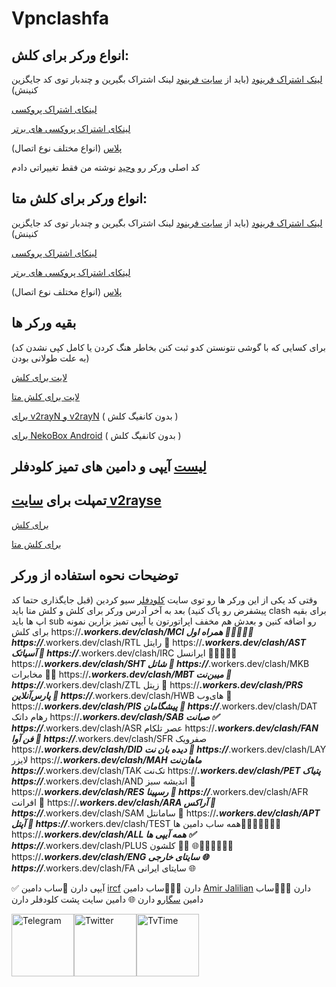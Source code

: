 # Vpnclashfa
## انواع ورکر برای کلش:
[لینک اشتراک فرینود](https://github.com/coldwater-10/clash_rules/blob/main/freenode-sub-worker.js)
(باید از [سایت فرینود](https://getafreenode.com/?inviter=82060F61-1C03-418D-99D4-D555CECB2FF4) لینک اشتراک بگیرین و چندبار توی کد جایگزین کنینش)

[لینکای اشتراک پروکسی](https://github.com/coldwater-10/clash_rules/blob/main/clash-sub-worker.js)


[لینکای اشتراک پروکسی های برتر](https://github.com/coldwater-10/clash_rules/blob/main/fast-sub-worker-clash.js)


[پلاس](https://raw.githubusercontent.com/coldwater-10/clash_rules/main/clash-plus-sub-worker.js) (انواع مختلف نوع اتصال)

کد اصلی ورکر رو [وحید](https://github.com/vfarid) نوشته من فقط تغییراتی دادم

## انواع ورکر برای کلش متا:
[لینک اشتراک فرینود](https://github.com/coldwater-10/clash_rules/blob/main/freenodemeta-sub-worker.js)
(باید از [سایت فرینود](https://getafreenode.com/?inviter=82060F61-1C03-418D-99D4-D555CECB2FF4) لینک اشتراک بگیرین و چندبار توی کد جایگزین کنینش)


[لینکای اشتراک پروکسی](https://github.com/coldwater-10/clash_rules/blob/main/clashmeta-sub-worker.js)


[لینکای اشتراک پروکسی های برتر](https://github.com/coldwater-10/clash_rules/blob/main/fast-sub-worker-clash%20Meta.js)


[پلاس](https://raw.githubusercontent.com/coldwater-10/clash_rules/main/clashMeta-plus-sub-worker.js) (انواع مختلف نوع اتصال)

##  بقیه ورکر ها
 (برای کسایی که با گوشی نتونستن کدو ثبت کنن بخاطر هنگ کردن یا کامل کپی نشدن کد به علت طولانی بودن)

[لایت برای کلش](https://raw.githubusercontent.com/coldwater-10/clash_rules/main/clash-Lite-sub-worker.js)

[لایت برای کلش متا](https://raw.githubusercontent.com/coldwater-10/clash_rules/main/clashMeta-Lite-sub-worker.js)

[برای v2rayN و v2rayN](https://raw.githubusercontent.com/coldwater-10/clash_rules/main/no-clash-sub-worker.js) ( بدون کانفیگ کلش )

[برای NekoBox Android](https://github.com/coldwater-10/clash_rules/blob/main/nekobox-sub-worker.js) ( بدون کانفیگ کلش )


## [لیست](https://github.com/coldwater-10/clash_rules/blob/main/List%20of%20clean%20IPs.txt) آیپی و دامین های تمیز کلودفلر


## تمپلت برای [سایت v2rayse](https://v2rayse.com/en)
[برای کلش](https://github.com/coldwater-10/clash_rules/blob/main/clashtemplate%40vpnclashfa.txt)


[برای کلش متا](https://github.com/coldwater-10/clash_rules/blob/main/clashmetatemplate%40vpnclashfa.txt)

## توضیحات نحوه استفاده از ورکر
وقتی کد یکی از این ورکر ها رو توی سایت [کلودفلر](https://dash.cloudflare.com) سیو کردین (قبل جایگذاری حتما کد پیشفرض رو پاک کنید)
بعد به آخر آدرس ورکر برای کلش و کلش متا باید clash برای بقیه اپ ها باید sub رو اضافه کنین و بعدش هم مخفف اپراتورتون یا آیپی تمیز بزارین
نمونه برای کلش
https://***.workers.dev/clash/MCI همراه اول 🔰✅🤵🏻‍♂️
https://***.workers.dev/clash/RTL رایتل 🔰
https://***.workers.dev/clash/AST  آسیاتک 🔰
https://***.workers.dev/clash/IRC ایرانسل  🔰✅🤵🏻‍♂️
https://***.workers.dev/clash/SHT شاتل 🔰
https://***.workers.dev/clash/MKB مخابرات 🔰✅
https://***.workers.dev/clash/MBT میبن‌نت 🔰
https://***.workers.dev/clash/ZTL زیتل 🔰
https://***.workers.dev/clash/PRS پارس‌آنلاین 🔰
https://***.workers.dev/clash/HWB های‌وب 🔰
https://***.workers.dev/clash/PIS پیشگامان 🔰
https://***.workers.dev/clash/DAT رهام داتک
https://***.workers.dev/clash/SAB صبانت ✅
https://***.workers.dev/clash/ASR عصر تلکام
https://***.workers.dev/clash/FAN فن آوا 🔰
https://***.workers.dev/clash/SFR صفرویک
https://***.workers.dev/clash/DID دیده بان نت 🔰
https://***.workers.dev/clash/LAY لایزر
https://***.workers.dev/clash/MAH ماهان‌نت
https://***.workers.dev/clash/TAK تک‌نت
https://***.workers.dev/clash/PET پتیاک
https://***.workers.dev/clash/AND اندیشه‌ سبز 🔰
https://***.workers.dev/clash/RES رسپینا 🔰
https://***.workers.dev/clash/AFR افرانت 🔰
https://***.workers.dev/clash/ARA آراکس  🔰
https://***.workers.dev/clash/SAM سامانتل 🔰
https://***.workers.dev/clash/APT آپتل 🔰
https://***.workers.dev/clash/TEST   همه ساب دامین ها🔰🤵🏻‍♂️👨🏻‍💻
https://***.workers.dev/clash/ALL همه آیپی ها ✅
https://***.workers.dev/clash/PLUS کلشون 🔰✅ 🌐🤵🏻‍♂️👨🏻‍💻
https://***.workers.dev/clash/ENG سایتای خارجی 🌐
https://***.workers.dev/clash/FA سایتای ایرانی 🌐


✅ آیپی دارن
🔰ساب دامین [ircf](https://ircf.space/list.php) دارن
🤵🏻‍♂️ساب دامین [Amir Jalilian](https://twitter.com/amirjaliliann) دارن
👨🏻‍💻ساب دامین [سگارو](https://twitter.com/iSegaro) دارن
🌐 دامین سایت پشت کلودفلر دارن

<div style="display: flex; justify-content: space-between; align-items: center; width: 300px;">
    <a href="https://t.me/vpnclashfa"><img src="https://cdn.dribbble.com/users/4507400/screenshots/15420681/media/c00f77bc443cbc4ac96d138f9ac854c5.gif" alt="Telegram" width="100" height="100"></a>
    <a href="https://twitter.com/coldwater_10"><img src="https://cdn.dribbble.com/users/2652449/screenshots/14764078/media/2b620382444946ce84aac0a132c40063.gif" alt="Twitter" width="100" height="100"></a>
    <a href="https://www.tvtime.com/en/user/43351079/profile"><img src="https://media2.giphy.com/media/v1.Y2lkPTc5MGI3NjExOTFhMDk5NzJlYzdmZTJjMDM2Y2MzMjBkOTVkODAxM2FjMTdjZGMwNSZlcD12MV9pbnRlcm5hbF9naWZzX2dpZklkJmN0PWc/lj1ghwUoflkw2F3o0T/giphy.gif" alt="TvTime" width="100" height="100"></a>
</div>

